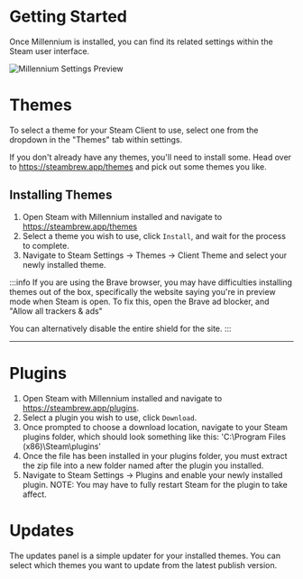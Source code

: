 # Getting Started   

Once Millennium is installed, you can find its related settings within the Steam user interface. 

![Millennium Settings Preview](https://raw.githubusercontent.com/shdwmtr/steambrew/refs/heads/main/static/settings.png)


# Themes

To select a theme for your Steam Client to use, select one from the dropdown in the "Themes" tab within settings. 

If you don't already have any themes, you'll need to install some. Head over to https://steambrew.app/themes and pick out some themes you like.

## Installing Themes

1. Open Steam with Millennium installed and navigate to https://steambrew.app/themes
1. Select a theme you wish to use, click `Install`, and wait for the process to complete. 
1. Navigate to Steam Settings -> Themes -> Client Theme and select your newly installed theme.


:::info
If you are using the Brave browser, you may have difficulties installing themes out of the box, specifically the website saying you're in preview mode when Steam is open. To fix this, open the Brave ad blocker, and "Allow all trackers & ads"

You can alternatively disable the entire shield for the site.
:::

---

# Plugins 

1. Open Steam with Millennium installed and navigate to https://steambrew.app/plugins.
2. Select a plugin you wish to use, click `Download`.
3. Once prompted to choose a download location, navigate to your Steam plugins folder, which should look something like this: 'C:\Program Files (x86)\Steam\plugins'
4. Once the file has been installed in your plugins folder, you must extract the zip file into a new folder named after the plugin you installed.
5. Navigate to Steam Settings -> Plugins and enable your newly installed plugin. NOTE: You may have to fully restart Steam for the plugin to take affect.


# Updates

The updates panel is a simple updater for your installed themes. You can select which themes you want to update from the latest publish version.
